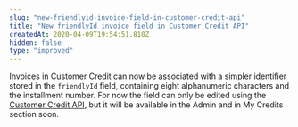 ```yaml
---
slug: "new-friendlyid-invoice-field-in-customer-credit-api"
title: "New friendlyId invoice field in Customer Credit API"
createdAt: 2020-04-09T19:54:51.810Z
hidden: false
type: "improved"
---
```


Invoices in Customer Credit can now be associated with a simpler identifier stored in the `friendlyId` field, containing eight alphanumeric characters and the installment number. For now the field can only be edited using the [Customer Credit API](https://developers.vtex.com/reference/customer-credit-api-overview), but it will be available in the Admin and in My Credits section soon.